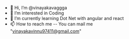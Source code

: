 - 👋 Hi, I’m @vinayakavaggga
- 👀 I’m interested in Coding
- 🌱 I’m currently learning Dot Net with angular and react
- 📫 How to reach me -- You can mail me "vinayakavinnu97411@gmail.com"

<!---
vinayakavaggga/vinayakavaggga is a ✨ special ✨ repository because its `README.md` (this file) appears on your GitHub profile.
You can click the Preview link to take a look at your changes.
--->
